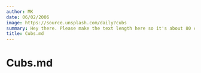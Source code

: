```yaml
---
author: MK
date: 06/02/2006
image: https://source.unsplash.com/daily?cubs
summary: Hey there. Please make the text length here so it's about 80 characters...
title: Cubs.md
---
```


# Cubs.md
